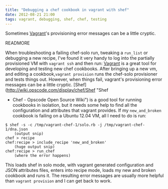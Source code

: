 ```yaml
---
title: "Debugging a chef cookbook in vagrant with shef"
date: 2012-08-21 21:00
tags: vagrant, debugging, shef, chef, testing
---
```


Sometimes [Vagrant](http://vagrantup.com "Vagrant - Virtualized development for
the masses")'s provisioning error messages can be a little cryptic.

READMORE

When troubleshooting a failing chef-solo run, tweaking a `run_list` or
debugging a new recipe, I've found it very handy to log into the partially
provisioned VM with `vagrant ssh` and then run: [Vagrant](http://vagrantup.com
"Vagrant - Virtualized development for the masses") is a great tool for
developing and testing new chef cookbooks. After bringing up a new vm, and
editing a cookbook,`vagrant provision` runs the chef-solo provisioner and tests
things out. However, when things fail, vagrant's provisioning error messages
can be a little cryptic. [Shef](http://wiki.opscode.com/display/chef/Shef "Shef
- Chef - Opscode Open Source Wiki") is a good tool for running cookbooks in
isolation, but it needs some help to find all the configuration and attributes
that vagrant provides. If my `new_and_broken` cookbook is failing on a Ubuntu
12.04 VM, all I need to do is run:

```
$ shef -s -c /tmp/vagrant-chef-1/solo.rb -j /tmp/vagrant-chef-1/dna.json
    (output snip)
chef > recipe
chef:recipe > include_recipe 'new_and_broken'
    (huge output snip)
chef:recipe > run_chef
    (where the error happens)
```

This loads shef in solo mode, with vagrant generated configuration and JSON
attributes files, enters into recipe mode, loads my new and broken cookbook and
runs it. The resulting error messages are usually more helpful than `vagrant
provision` and I can get back to work. 

